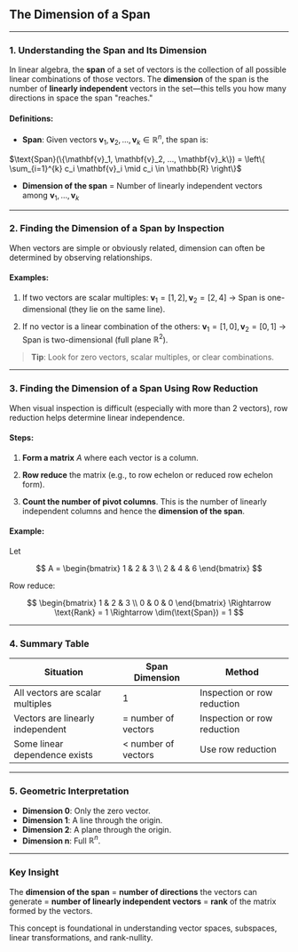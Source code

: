 ## **The Dimension of a Span**

---

### **1. Understanding the Span and Its Dimension**

In linear algebra, the **span** of a set of vectors is the collection of all possible linear combinations of 
those vectors. The **dimension** of the span is the number of **linearly independent** vectors in the 
set—this tells you how many directions in space the span "reaches."

#### Definitions:

* **Span**:
  Given vectors $\mathbf{v}_1, \mathbf{v}_2, ..., \mathbf{v}_k \in \mathbb{R}^n$,
  the span is:

$`\text{Span}(\{\mathbf{v}_1, \mathbf{v}_2, ..., \mathbf{v}_k\}) = \left\{ \sum_{i=1}^{k} c_i \mathbf{v}_i \mid c_i \in \mathbb{R} \right\}`$

* **Dimension of the span** = Number of linearly independent vectors among $`\mathbf{v}_1, ..., \mathbf{v}_k`$

---

### **2. Finding the Dimension of a Span by Inspection**

When vectors are simple or obviously related, dimension can often be determined by observing relationships.

#### Examples:

1. If two vectors are scalar multiples:
   $`\mathbf{v}_1 = [1, 2], \mathbf{v}_2 = [2, 4]`$
   → Span is one-dimensional (they lie on the same line).

2. If no vector is a linear combination of the others:
   $`\mathbf{v}_1 = [1, 0], \mathbf{v}_2 = [0, 1]`$
   → Span is two-dimensional (full plane $`\mathbb{R}^2`$).

> **Tip**: Look for zero vectors, scalar multiples, or clear combinations.

---

### **3. Finding the Dimension of a Span Using Row Reduction**

When visual inspection is difficult (especially with more than 2 vectors), row reduction helps determine linear independence.

#### Steps:

1. **Form a matrix** $A$ where each vector is a column.


2. **Row reduce** the matrix (e.g., to row echelon or reduced row echelon form).


3. **Count the number of pivot columns**. This is the number of linearly independent columns and hence the **dimension of the span**.


#### Example:

Let

$$
A =
\begin{bmatrix}
1 & 2 & 3 \\
2 & 4 & 6
\end{bmatrix}
$$

Row reduce:

$$
\begin{bmatrix}
1 & 2 & 3 \\
0 & 0 & 0
\end{bmatrix}
\Rightarrow \text{Rank} = 1 \Rightarrow \dim(\text{Span}) = 1
$$

---

### **4. Summary Table**

| Situation                        | Span Dimension      | Method                      |
| -------------------------------- | ------------------- | --------------------------- |
| All vectors are scalar multiples | 1                   | Inspection or row reduction |
| Vectors are linearly independent | = number of vectors | Inspection or row reduction |
| Some linear dependence exists    | < number of vectors | Use row reduction           |

---

### **5. Geometric Interpretation**

* **Dimension 0**: Only the zero vector.
* **Dimension 1**: A line through the origin.
* **Dimension 2**: A plane through the origin.
* **Dimension n**: Full $`\mathbb{R}^n`$.

---

### **Key Insight**

The **dimension of the span** = **number of directions** the vectors can generate = **number of linearly independent vectors** = **rank** of the matrix formed by the vectors.

This concept is foundational in understanding vector spaces, subspaces, linear transformations, and rank-nullity.
